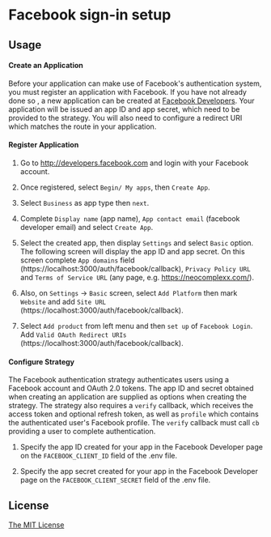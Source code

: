 # Facebook sign-in setup

## Usage

#### Create an Application

Before your application can make use of Facebook's authentication system, you
 must register an application with Facebook. If you have not already done so
, a new application can be created at [Facebook Developers](https://developers.facebook.com/).
 Your application will be issued an app ID and app secret, which need to be
  provided to the strategy. You will also need to configure a redirect URI 
  which matches the route in your application.

#### Register Application

1. Go to http://developers.facebook.com and login with your Facebook account.

2. Once registered, select `Begin/ My apps`, then `Create App`.

3. Select `Business` as app type then `next`.

4. Complete `Display name` (app name), `App contact email` (facebook developer email) and select `Create App`.

5. Select the created app, then display `Settings` and select `Basic` option. The following screen will
display the app ID and app secret. On this screen complete `App domains` field (https://localhost:3000/auth/facebook/callback), `Privacy Policy URL` and `Terms of Service URL` (any page, e.g. https://neocomplexx.com/).

6. Also, on `Settings` -> `Basic` screen, select `Add Platform` then mark `Website` and add `Site URL` (https://localhost:3000/auth/facebook/callback).

7. Select `Add product` from left menu and then `set up` of `Facebook Login`. Add `Valid OAuth Redirect URIs` (https://localhost:3000/auth/facebook/callback).


#### Configure Strategy

The Facebook authentication strategy authenticates users using a Facebook
account and OAuth 2.0 tokens.  The app ID and secret obtained when creating an
application are supplied as options when creating the strategy. The strategy
also requires a `verify` callback, which receives the access token and optional
refresh token, as well as `profile` which contains the authenticated user's
Facebook profile.  The `verify` callback must call `cb` providing a user to
complete authentication.

1. Specify the app ID created for your app in the Facebook Developer page on the `FACEBOOK_CLIENT_ID` field of the .env file.

2. Specify the app secret created for your app in the Facebook Developer page on the `FACEBOOK_CLIENT_SECRET` field of the .env file.


## License

[The MIT License](http://opensource.org/licenses/MIT)

